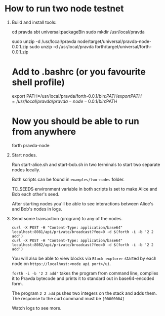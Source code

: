 # How to run two node testnet

1. Build and install tools:

	cd pravda
	sbt universal:packageBin
	sudo mkdir /usr/local/pravda

	sudo unzip -d /usr/local/pravda node/target/universal/pravda-node-0.0.1.zip
	sudo unzip -d /usr/local/pravda forth/target/universal/forth-0.0.1.zip

	# Add to .bashrc (or you favourite shell profile)
    export PATH=/usr/local/pravda/forth-0.0.1/bin:$PATH
    export PATH=/usr/local/pravda/pravda-node-0.0.1/bin:$PATH

	# Now you should be able to run from anywhere
	forth
	pravda-node

2. Start nodes.

	Run start-alice.sh and start-bob.sh in two terminals to start
	two separate nodes locally.

	Both scripts can be found in `examples/two-nodes` folder.

	TC_SEEDS environment variable in both scripts is set to make Alice and Bob
	each other's seed.

	After starting nodes you'll be able to see interactions between Alice's and
	Bob's nodes in logs.

3. Send some transaction (program) to any of the nodes.
	```
	curl -X POST -H "Content-Type: application/base64" localhost:8081/api/private/broadcast?fee=0 -d $(forth -i -b '2 2 add')
	curl -X POST -H "Content-Type: application/base64" localhost:8082/api/private/broadcast?fee=0 -d $(forth -i -b '2 2 add')
	```

	You will also be able to view blocks via `Block explorer` started by each
	node on `https://localhost:<node api port>/ui`.

	`forth -i -b '2 2 add'` takes the program from command line, compiles it to
	Pravda bytecode and prints it to standard out in base64-encoded form.

	The program `2 2 add` pushes two integers on the stack and adds them. The
	response to the curl command must be `[00000004]`

	Watch logs to see more.

